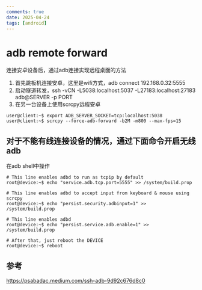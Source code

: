 ```yaml
---
comments: true
date: 2025-04-24
tags: [android]
---
```


# adb remote forward

连接安卓设备后，通过adb连接实现远程桌面的方法

1. 首先跳板机连接安卓，这里是wifi方式，adb connect 192.168.0.32:5555
2. 启动隧道转发，ssh -vCN -L5038:localhost:5037 -L27183:localhost:27183 adb@SERVER -p PORT
3. 在另一台设备上使用scrcpy远程安卓 
```
user@client:~$ export ADB_SERVER_SOCKET=tcp:localhost:5038
user@client:~$ scrcpy --force-adb-forward -b2M -m800 --max-fps=15
```

## 对于不能有线连接设备的情况，通过下面命令开启无线adb

在adb shell中操作

```
# This line enables adbd to run as tcpip by default
root@device:~$ echo "service.adb.tcp.port=5555" >> /system/build.prop

# This line enables adbd to accept input from keyboard & mouse using scrcpy
root@device:~$ echo "persist.security.adbinput=1" >> /system/build.prop

# This line enables adbd
root@device:~$ echo "persist.service.adb.enable=1" >> /system/build.prop

# After that, just reboot the DEVICE
root@device:~$ reboot
```

## 参考
https://psabadac.medium.com/ssh-adb-9d92c676d8c0